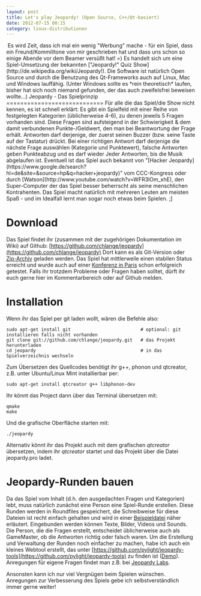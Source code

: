 ```yaml
---
layout: post
title: Let's play Jeopardy! (Open Source, C++/Qt-basiert)
date: 2012-07-15 00:15
category: linux-distributionen
---
```

<img src="{{site.url}}/images/blog/icon.png" class="lefticon" alt="" />
Es wird Zeit, dass ich mal ein wenig "Werbung" mache - für ein Spiel, dass ein Freund/Kommilitone von mir geschrieben hat und dass uns schon so einige Abende vor dem Beamer versüßt hat! =) Es handelt sich um eine Spiel-Umsetzung der bekannten ["Jeopardy!" Quiz Show](http://de.wikipedia.org/wiki/Jeopardy!). Die Software ist natürlich Open Source und durch die Benutzung des Qt-Frameworks auch auf Linux, Mac und Windows lauffähig. (Unter Windows sollte es *rein theoretisch* laufen, bisher hat sich noch niemand gefunden, der das auch zweifelsfrei beweisen wollte...)
<!--more-->
Jeopardy - Das Spielprinzip
============================
Für alle die das Spiel/die Show nicht kennen, es ist schnell erklärt: Es gibt ein Spielfeld mit einer Reihe von festgelegten Kategorien (üblicherweise 4-6), zu denen jeweils 5 Fragen vorhanden sind. Diese Fragen sind aufsteigend in der Schwierigkeit & dem damit verbundenen Punkte-/Geldwert, den man bei Beantwortung der Frage erhält. Antworten darf derjenige, der zuerst seinen Buzzer (bzw. seine Taste auf der Tastatur) drückt. Bei einer richtigen Antwort darf derjenige die nächste Frage auswählen (Kategorie und Punktewert), falsche Antworten geben Punkteabzug und es darf wieder Jeder Antworten, bis die Musik abgelaufen ist. Eventuell ist das Spiel auch bekannt von "[Hacker Jeopardy](https://www.google.de/search?hl=de&site=&source=hp&q=hacker+jeopardy)" vom CCC-Kongress oder durch [Watson](http://www.youtube.com/watch?v=WFR3lOm_xhE), den Super-Computer der das Spiel besser beherrscht als seine menschlichen Kontrahenten.
Das Spiel macht natürlich mit mehreren Leuten am meisten Spaß - und im Idealfall lernt man sogar noch etwas beim Spielen. ;]

Download
========
Das Spiel findet ihr (zusammen mit der zugehörigen Dokumentation im Wiki) auf Github:
[https://github.com/chlange/jeopardy](https://github.com/chlange/jeopardy)
Dort kann es als Git-Version oder [Zip-Archiv](https://github.com/chlange/jeopardy/tags) geladen werden. Das Spiel hat mittlerweile einen stabilen Status erreicht und wurde auch auf einer [Konferenz in Paris](http://www.youtube.com/watch?v=y6qF6n3erRY) schon erfolgreich getestet. Falls ihr trotzdem Probleme oder Fragen haben solltet, dürft ihr euch gerne hier im Kommentarbereich oder auf Github melden.

Installation
=============
Wenn ihr das Spiel per git laden wollt, wären die Befehle also:

	sudo apt-get install git                          # optional: git installieren falls nicht vorhanden
	git clone git://github.com/chlange/jeopardy.git   # das Projekt herunterladen
	cd jeopardy                                       # in das Spielverzeichnis wechseln
	
Zum Übersetzen des Quellcodes benötigt ihr g++, phonon und qtcreator, z.B. unter Ubuntu/Linux Mint installierbar per:

	sudo apt-get install qtcreator g++ libphonon-dev
	
Ihr könnt das Project dann über das Terminal übersetzen mit:

	qmake
	make

Und die grafische Oberfläche starten mit:

	./jeopardy

Alternativ könnt ihr das Projekt auch mit dem grafischen *qtcreator* übersetzen, indem ihr *qtcreator* startet und das Projekt über die Datei jeopardy.pro ladet.


Jeopardy-Runden bauen
======================
Da das Spiel vom Inhalt (d.h. den ausgedachten Fragen und Kategorien) lebt, muss natürlich zunächst eine Person eine Spiel-Runde erstellen. Diese Runden werden in Roundfiles gespeichert, die Schreibweise für diese Dateien ist recht einfach gehalten und wird in einer [Beispieldatei](https://github.com/chlange/jeopardy/blob/master/answers/1.jrf) näher erläutert. Eingebunden werden können Texte, Bilder, Videos und Sounds. Die Person, die die Fragen erstellt, entscheidet üblicherweise auch als GameMaster, ob die Antworten richtig oder falsch waren. Um die Erstellung und Verwaltung der Runden noch einfacher zu machen, habe ich auch ein kleines Webtool erstellt, das unter [https://github.com/pylight/jeopardy-tools](https://github.com/pylight/jeopardy-tools) zu finden ist ([Demo](http://pylight.github.com/jeopardy-tools/)). Anregungen für eigene Fragen findet man z.B. bei [Jeopardy Labs](http://jeopardylabs.com/browse/).

Ansonsten kann ich nur viel Vergnügen beim Spielen wünschen. Anregungen zur Verbesserung des Spiels gebe ich selbstverständlich immer gerne weiter!

